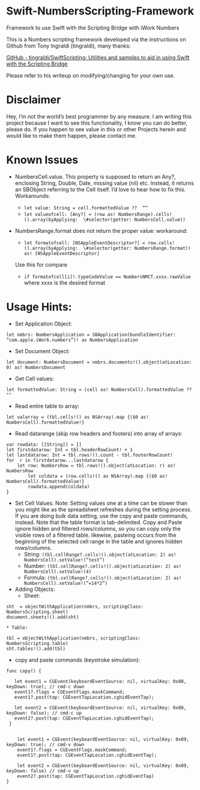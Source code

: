 # Swift-NumbersScripting-Framework
Framework to use Swift with the Scripting Bridge with iWork Numbers

This is a Numbers scripting framework developed via the instructions  on Github from Tony Ingraldi  (tingraldi), many thanks:

[GitHub - tingraldi/SwiftScripting: Utilities and samples to aid in using Swift with the Scripting Bridge](https://github.com/tingraldi/SwiftScripting)

Please refer to his writeup on modifying/changing for your own use.
# Disclaimer
Hey, I’m not the world’s best programmer by any measure.  I am writing this project because I want to see this functionality, I know you can do better, please do.  If you happen to see value in this or other Projects herein and would like to make them happen, please contact me.

# Known Issues
* NumbersCell.value. This property is supposed to return an Any?, enclosing String, Double, Date, missing value (nil) etc.  Instead, it returns an SBObject referring to the Cell itself.    I’d love to hear how to fix this. Workarounds:
	* ```let value: String = cell.formattedValue ??  “”```
	* ```let valueofcell: [Any?] = (row as! NumbersRange).cells!().array(byApplying:  \#selector(getter: NumbersCell.value))```
* NumbersRange.format does not return the proper value: workaround:
	* ```let formatofcell: [NSAppleEventDescriptor?] = row.cells!().array(byApplying:  \#selector(getter: NumbersRange.format)) as! [NSAppleEventDescriptor]```
	
	Use this for compare
	* ```if formatofcell[i]!.typeCodeValue == NumbersNMCT.xxxx.rawValue``` where xxxx is the desired format
	 
# Usage Hints:
* Set Application Object:
```
let nmbrs: NumbersApplication = SBApplication(bundleIdentifier: “com.apple.iWork.numbers”)! as NumbersApplication
```
* Set Document Object:
```
let document: NumbersDocument = nmbrs.documents!().object(atLocation: 0) as! NumbersDocument
```
* Get Cell values:
```
let formattedValue: String = (cell as! NumbersCell).formattedValue ?? ""
```
* Read entire table to array:
```
let valarray = (tbl.cells!() as NSArray).map {($0 as! NumbersCell).formattedValue!}
```
* Read datarange (skip row headers and footers) into array of arrays:
```
var rowdata: [[String]] = []
let firstdatarow: Int = tbl.headerRowCount! + 1
let lastdatarow: Int = tbl.rows!().count - tbl.footerRowCount!
for  r in firstdatarow...lastdatarow {
	let row: NumbersRow = tbl.rows!().object(atLocation: r) as! NumbersRow        
        let coldata = (row.cells!() as NSArray).map {($0 as! NumbersCell).formattedValue!}
        rowdata.append(coldata)
}    	
```
* Set Cell Values. Note: Setting values one at a time can be slower than you might like as the spreadsheet refreshes during the setting process.  If you are doing bulk data setting, use the copy and paste commands, instead.  Note that the table format is tab-delimited.  Copy and Paste ignore hidden and filtered rows/columns, so you can copy only the visible rows of a filtered table. likewise, pasteing occurs from the beginning of the selected cell range in the table and ignores hidden rows/columns.
	* String:	```(tbl.cellRange?.cells!().object(atLocation: 2) as! NumbersCell).setValue!(“test”)```
	* Number:	```(tbl.cellRange?.cells!().object(atLocation: 2) as! NumbersCell).setValue!(4)```
	* Formula:	```(tbl.cellRange?.cells!().object(atLocation: 2) as! NumbersCell).setValue!(“=14*2”)```
* Adding Objects:
	* Sheet:
```
sht  = objectWithApplication(nmbrs, scriptingClass: NumbersScripting.sheet)
document.sheets!().add(sht)
```
	* Table:
```
tbl = objectWithApplication(nmbrs, scriptingClass: NumbersScripting.table)
sht.tables!().add(tbl)
```
* copy and paste commands (keystroke simulation): 
 ```
 func copy() {
     
    let event1 = CGEvent(keyboardEventSource: nil, virtualKey: 0x08, keyDown: true); // cmd-c down
    event1?.flags = CGEventFlags.maskCommand;
    event1?.post(tap: CGEventTapLocation.cghidEventTap);
    
    let event2 = CGEvent(keyboardEventSource: nil, virtualKey: 0x08, keyDown: false); // cmd-c up
    event2?.post(tap: CGEventTapLocation.cghidEventTap);
  }
```
```func paste () {
    
    let event1 = CGEvent(keyboardEventSource: nil, virtualKey: 0x09, keyDown: true); // cmd-v down
    event1?.flags = CGEventFlags.maskCommand;
    event1?.post(tap: CGEventTapLocation.cghidEventTap);
    
    let event2 = CGEvent(keyboardEventSource: nil, virtualKey: 0x09, keyDown: false) // cmd-v up
    event2?.post(tap: CGEventTapLocation.cghidEventTap)
}
```

